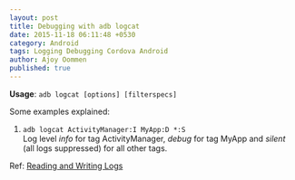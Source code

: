 ```yaml
---
layout: post
title: Debugging with adb logcat
date: 2015-11-18 06:11:48 +0530
category: Android
tags: Logging Debugging Cordova Android
author: Ajoy Oommen
published: true
---
```

**Usage**: `adb logcat [options] [filterspecs]`

Some examples explained:

  1. `adb logcat ActivityManager:I MyApp:D *:S`<br>Log level *info* for tag ActivityManager, *debug* for tag MyApp and *silent* (all logs suppressed) for all other tags.

Ref: [Reading and Writing Logs](http://developer.android.com/tools/debugging/debugging-log.html)